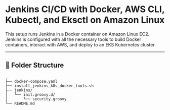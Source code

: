# Jenkins CI/CD with Docker, AWS CLI, Kubectl, and Eksctl on Amazon Linux

This setup runs Jenkins in a Docker container on Amazon Linux EC2. Jenkins is configured with all the necessary tools to build Docker containers, interact with AWS, and deploy to an EKS Kubernetes cluster.

---

## 📁 Folder Structure

```text
.
├── docker-compose.yaml
├── install_jenkins_k8s_docker_tools.sh
├── jenkins/
│   └── init.groovy.d/
│       └── security.groovy
└── README.md

